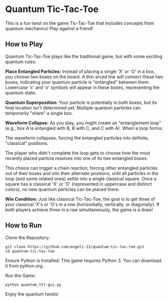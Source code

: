 # Quantum Tic-Tac-Toe
This is a fun twist on the game Tic-Tac-Toe that includes concepts from quantum mechanics! Play against a friend!

## How to Play
Quantum Tic-Tac-Toe plays like the traditional game, but with some exciting quantum rules:

**Place Entangled Particles:** Instead of placing a single 'X' or 'O' in a box, you choose two boxes on the board. A thin arced line will connect these two boxes, indicating your quantum particle is "entangled" between them. Lowercase 'x' and 'o' symbols will appear in these boxes, representing the quantum state.

**Quantum Superposition:** Your particle is potentially in both boxes, but its final location isn't determined yet. Multiple quantum particles can temporarily "share" a single box.

**Waveform Collapse:** As you play, you might create an "entanglement loop" (e.g., box A is entangled with B, B with C, and C with A). When a loop forms:

The waveform collapses, forcing the entangled particles into definite, "classical" positions.

The player who didn't complete the loop gets to choose how the most recently placed particle resolves into one of its two entangled boxes.

This choice can trigger a chain reaction, forcing other entangled particles out of their boxes and into their alternate positions, until all particles in the loop (and some related ones) settle into a single classical square. Once a square has a classical 'X' or 'O' (represented in uppercase and distinct colors), no new quantum particles can be placed there.

**Win Condition:** Just like classical Tic-Tac-Toe, the goal is to get three of your classical 'X's or 'O's in a row (horizontally, vertically, or diagonally). If both players achieve three in a row simultaneously, the game is a draw!

## How to Run
Clone the Repository:
```
git clone https://github.com/angeli-13/quantum-tic-tac-toe.git
cd quantum-tic-tac-toe
```

Ensure Python is Installed: This game requires Python 3. You can download it from python.org.

Run the Game:
```
python quantum_ttt-gui.py
```
Enjoy the quantum twists!

